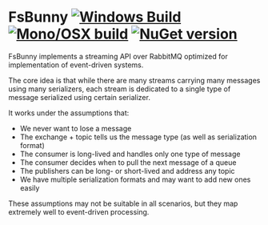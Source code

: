 FsBunny [![Windows Build](https://ci.appveyor.com/api/projects/status/ssw7ttk4fo27jrs3?svg=true)](https://ci.appveyor.com/project/et1975/FsBunny) [![Mono/OSX build](https://travis-ci.org/Prolucid/FsBunny.svg?branch=master)](https://travis-ci.org/Prolucid/FsBunny) [![NuGet version](https://badge.fury.io/nu/FsBunny.svg)](https://badge.fury.io/nu/FsBunny)
=======

FsBunny implements a streaming API over RabbitMQ optimized for implementation of event-driven systems.

The core idea is that while there are many streams carrying many messages using many serializers, each stream is dedicated to a single type of message serialized using certain serializer. 

It works under the assumptions that:

- We never want to lose a message
- The exchange + topic tells us the message type (as well as serialization format)
- The consumer is long-lived and handles only one type of message
- The consumer decides when to pull the next message of a queue
- The publishers can be long- or short-lived and address any topic
- We have multiple serialization formats and may want to add new ones easily

These assumptions may not be suitable in all scenarios, but they map extremely well to event-driven processing.